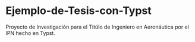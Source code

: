 # Ejemplo-de-Tesis-con-Typst
Proyecto de Investigación para el Titúlo de Ingeniero en Aeronáutica por el IPN hecho en Typst.
